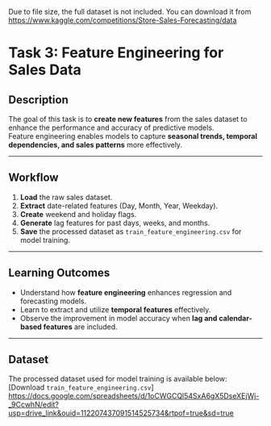 Due to file size, the full dataset is not included. You can download it from https://www.kaggle.com/competitions/Store-Sales-Forecasting/data

# Task 3: Feature Engineering for Sales Data

## Description
The goal of this task is to **create new features** from the sales dataset to enhance the performance and accuracy of predictive models.  
Feature engineering enables models to capture **seasonal trends, temporal dependencies, and sales patterns** more effectively.

---

## Workflow

1. **Load** the raw sales dataset.  
2. **Extract** date-related features (Day, Month, Year, Weekday).  
3. **Create** weekend and holiday flags.  
4. **Generate** lag features for past days, weeks, and months.  
5. **Save** the processed dataset as `train_feature_engineering.csv` for model training.

---

## Learning Outcomes
- Understand how **feature engineering** enhances regression and forecasting models.  
- Learn to extract and utilize **temporal features** effectively.  
- Observe the improvement in model accuracy when **lag and calendar-based features** are included.

---

## Dataset
The processed dataset used for model training is available below:
 [Download `train_feature_engineering.csv`] https://docs.google.com/spreadsheets/d/1oCWGCQl54SxA6gX5DseXEjWj-_9CcwhN/edit?usp=drive_link&ouid=112207437091514525734&rtpof=true&sd=true


